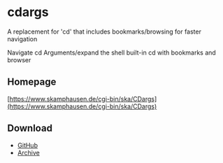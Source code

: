 # cdargs
A replacement for 'cd' that includes bookmarks/browsing for faster navigation

Navigate cd Arguments/expand the shell built-in cd with bookmarks and browser


## Homepage
[https://www.skamphausen.de/cgi-bin/ska/CDargs](https://www.skamphausen.de/cgi-bin/ska/CDargs)


## Download
* [GitHub](https://github.com/cbxbiker61/cdargs/releases)
* [Archive](http://www.skamphausen.de/downloads/cdargs/)
